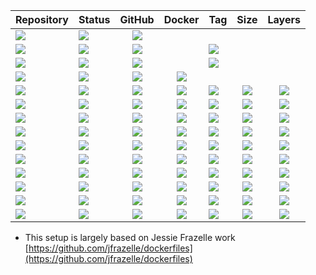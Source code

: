 | Repository | Status | GitHub | Docker | Tag | Size | Layers |
| --- | --- | :---: | :---: | :--- | :---: | :---: |
| [![](https://img.shields.io/badge/scoop-packages-grey)](https://github.com/forwardcomputers/scoop-packages) | [![](https://img.shields.io/github/actions/workflow/status/forwardcomputers/scoop-packages/schedule.yml?label)](https://github.com/forwardcomputers/scoop-packages/actions) | [![](https://img.shields.io/badge/github--grey?label=&logo=github&logoColor=white)](https://github.com/forwardcomputers/scoop-packages) | |
| [![](https://img.shields.io/badge/Caskaydia_Cove_Nerd_Font-grey)](https://github.com/forwardcomputers/scoop-packages/tree/main/Caskaydia-Cove-Nerd-Font) | ![](https://img.shields.io/badge/11--8--2025_09:05:34_AM-blue) | [![](https://img.shields.io/badge/github--grey?label=&logo=github&logoColor=white)](https://github.com/forwardcomputers/scoop-packages/tree/main/Caskaydia-Cove-Nerd-Font) | | [![](https://img.shields.io/badge/v3.4.0-blue)](https://github.com/forwardcomputers/scoop-packages/tree/main/Caskaydia-Cove-Nerd-Font)
| [![](https://img.shields.io/badge/virtio-grey)](https://github.com/forwardcomputers/scoop-packages/tree/main/virtio) | ![](https://img.shields.io/badge/11--8--2025_09:05:34_AM-blue) | [![](https://img.shields.io/badge/github--grey?label=&logo=github&logoColor=white)](https://github.com/forwardcomputers/scoop-packages/tree/main/virtio) | | [![](https://img.shields.io/badge/v0.1.271-blue)](https://github.com/forwardcomputers/scoop-packages/tree/main/virtio)
| [![](https://img.shields.io/badge/dockerfiles-grey)](https://github.com/forwardcomputers/dockerfiles) | [![](https://img.shields.io/github/actions/workflow/status/forwardcomputers/dockerfiles/build_all.yml?label)](https://github.com/forwardcomputers/dockerfiles/actions) | [![](https://img.shields.io/badge/github--grey.svg?label=&logo=github&logoColor=white)](https://github.com/forwardcomputers/dockerfiles) | [![](https://img.shields.io/badge/docker--E5E5E5.svg?label=&logo=docker)](https://hub.docker.com/r/forwardcomputers) |
| [![](https://img.shields.io/badge/base_alpine-grey)](https://hub.docker.com/r/forwardcomputers/base_alpine) | ![](https://img.shields.io/badge/9--8--2025_11:59:49_PM-blue) | [![](https://img.shields.io/badge/github--grey.svg?label=&logo=github&logoColor=white)](https://github.com/forwardcomputers/dockerfiles/tree/main/base_alpine) | [![](https://img.shields.io/badge/docker--E5E5E5.svg?label=&logo=docker)](https://hub.docker.com/r/forwardcomputers/base_alpine) | [![](https://img.shields.io/badge/3.22.1-blue)](https://hub.docker.com/r/forwardcomputers/base_alpine) | ![](https://img.shields.io/docker/image-size/forwardcomputers/base_alpine/latest?label=) | ![](https://img.shields.io/badge/12-blue) |
| [![](https://img.shields.io/badge/base_debian-grey)](https://hub.docker.com/r/forwardcomputers/base_debian) | ![](https://img.shields.io/badge/10--8--2025_12:00:16_AM-blue) | [![](https://img.shields.io/badge/github--grey.svg?label=&logo=github&logoColor=white)](https://github.com/forwardcomputers/dockerfiles/tree/main/base_debian) | [![](https://img.shields.io/badge/docker--E5E5E5.svg?label=&logo=docker)](https://hub.docker.com/r/forwardcomputers/base_debian) | [![](https://img.shields.io/badge/13.0-blue)](https://hub.docker.com/r/forwardcomputers/base_debian) | ![](https://img.shields.io/docker/image-size/forwardcomputers/base_debian/latest?label=) | ![](https://img.shields.io/badge/13-blue) |
| [![](https://img.shields.io/badge/base_debian_sid-grey)](https://hub.docker.com/r/forwardcomputers/base_debian_sid) | ![](https://img.shields.io/badge/10--8--2025_12:00:50_AM-blue) | [![](https://img.shields.io/badge/github--grey.svg?label=&logo=github&logoColor=white)](https://github.com/forwardcomputers/dockerfiles/tree/main/base_debian_sid) | [![](https://img.shields.io/badge/docker--E5E5E5.svg?label=&logo=docker)](https://hub.docker.com/r/forwardcomputers/base_debian_sid) | [![](https://img.shields.io/badge/1.0-blue)](https://hub.docker.com/r/forwardcomputers/base_debian_sid) | ![](https://img.shields.io/docker/image-size/forwardcomputers/base_debian_sid/latest?label=) | ![](https://img.shields.io/badge/13-blue) |
| [![](https://img.shields.io/badge/ansible-grey)](https://hub.docker.com/r/forwardcomputers/ansible) | ![](https://img.shields.io/badge/10--8--2025_12:01:23_AM-blue) | [![](https://img.shields.io/badge/github--grey.svg?label=&logo=github&logoColor=white)](https://github.com/forwardcomputers/dockerfiles/tree/main/ansible) | [![](https://img.shields.io/badge/docker--E5E5E5.svg?label=&logo=docker)](https://hub.docker.com/r/forwardcomputers/ansible) | [![](https://img.shields.io/badge/11.8.0-blue)](https://hub.docker.com/r/forwardcomputers/ansible) | ![](https://img.shields.io/docker/image-size/forwardcomputers/ansible/latest?label=) | ![](https://img.shields.io/badge/18-blue) |
| [![](https://img.shields.io/badge/dnsmasq-grey)](https://hub.docker.com/r/forwardcomputers/dnsmasq) | ![](https://img.shields.io/badge/10--8--2025_12:02:59_AM-blue) | [![](https://img.shields.io/badge/github--grey.svg?label=&logo=github&logoColor=white)](https://github.com/forwardcomputers/dockerfiles/tree/main/dnsmasq) | [![](https://img.shields.io/badge/docker--E5E5E5.svg?label=&logo=docker)](https://hub.docker.com/r/forwardcomputers/dnsmasq) | [![](https://img.shields.io/badge/2.91-blue)](https://hub.docker.com/r/forwardcomputers/dnsmasq) | ![](https://img.shields.io/docker/image-size/forwardcomputers/dnsmasq/latest?label=) | ![](https://img.shields.io/badge/9-blue) |
| [![](https://img.shields.io/badge/kad-grey)](https://hub.docker.com/r/forwardcomputers/kad) | ![](https://img.shields.io/badge/10--8--2025_12:03:10_AM-blue) | [![](https://img.shields.io/badge/github--grey.svg?label=&logo=github&logoColor=white)](https://github.com/forwardcomputers/dockerfiles/tree/main/kad) | [![](https://img.shields.io/badge/docker--E5E5E5.svg?label=&logo=docker)](https://hub.docker.com/r/forwardcomputers/kad) | [![](https://img.shields.io/badge/0.2-blue)](https://hub.docker.com/r/forwardcomputers/kad) | ![](https://img.shields.io/docker/image-size/forwardcomputers/kad/latest?label=) | ![](https://img.shields.io/badge/11-blue) |
| [![](https://img.shields.io/badge/linux-grey)](https://hub.docker.com/r/forwardcomputers/linux) | ![](https://img.shields.io/badge/10--8--2025_12:03:22_AM-blue) | [![](https://img.shields.io/badge/github--grey.svg?label=&logo=github&logoColor=white)](https://github.com/forwardcomputers/dockerfiles/tree/main/linux) | [![](https://img.shields.io/badge/docker--E5E5E5.svg?label=&logo=docker)](https://hub.docker.com/r/forwardcomputers/linux) | [![](https://img.shields.io/badge/13.0-blue)](https://hub.docker.com/r/forwardcomputers/linux) | ![](https://img.shields.io/docker/image-size/forwardcomputers/linux/latest?label=) | ![](https://img.shields.io/badge/20-blue) |
| [![](https://img.shields.io/badge/rsyslog-grey)](https://hub.docker.com/r/forwardcomputers/rsyslog) | ![](https://img.shields.io/badge/10--8--2025_12:05:24_AM-blue) | [![](https://img.shields.io/badge/github--grey.svg?label=&logo=github&logoColor=white)](https://github.com/forwardcomputers/dockerfiles/tree/main/rsyslog) | [![](https://img.shields.io/badge/docker--E5E5E5.svg?label=&logo=docker)](https://hub.docker.com/r/forwardcomputers/rsyslog) | [![](https://img.shields.io/badge/8.2112.0-blue)](https://hub.docker.com/r/forwardcomputers/rsyslog) | ![](https://img.shields.io/docker/image-size/forwardcomputers/rsyslog/latest?label=) | ![](https://img.shields.io/badge/8-blue) |
| [![](https://img.shields.io/badge/shellcheck-grey)](https://hub.docker.com/r/forwardcomputers/shellcheck) | ![](https://img.shields.io/badge/10--8--2025_12:06:11_AM-blue) | [![](https://img.shields.io/badge/github--grey.svg?label=&logo=github&logoColor=white)](https://github.com/forwardcomputers/dockerfiles/tree/main/shellcheck) | [![](https://img.shields.io/badge/docker--E5E5E5.svg?label=&logo=docker)](https://hub.docker.com/r/forwardcomputers/shellcheck) | [![](https://img.shields.io/badge/0.11.0-blue)](https://hub.docker.com/r/forwardcomputers/shellcheck) | ![](https://img.shields.io/docker/image-size/forwardcomputers/shellcheck/latest?label=) | ![](https://img.shields.io/badge/10-blue) |
| [![](https://img.shields.io/badge/update-grey)](https://hub.docker.com/r/forwardcomputers/update) | ![](https://img.shields.io/badge/10--8--2025_12:06:23_AM-blue) | [![](https://img.shields.io/badge/github--grey.svg?label=&logo=github&logoColor=white)](https://github.com/forwardcomputers/dockerfiles/tree/main/update) | [![](https://img.shields.io/badge/docker--E5E5E5.svg?label=&logo=docker)](https://hub.docker.com/r/forwardcomputers/update) | [![](https://img.shields.io/badge/2.0-blue)](https://hub.docker.com/r/forwardcomputers/update) | ![](https://img.shields.io/docker/image-size/forwardcomputers/update/latest?label=) | ![](https://img.shields.io/badge/21-blue) |

- This setup is largely based on Jessie Frazelle work [https://github.com/jfrazelle/dockerfiles](https://github.com/jfrazelle/dockerfiles)  